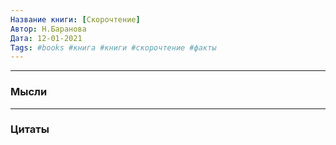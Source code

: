 ```yaml
---
Название книги: [Скорочтение]
Автор: Н.Баранова
Дата: 12-01-2021
Tags: #books #книга #книги #скорочтение #факты
---
```

___
### Мысли

___
### Цитаты